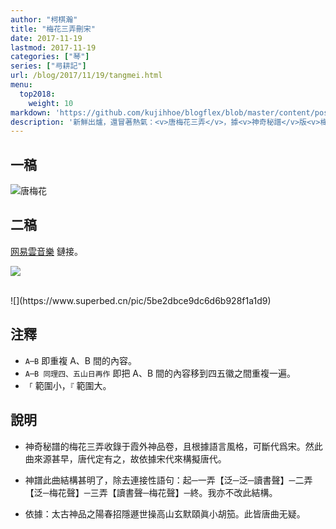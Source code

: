 ```yaml
---
author: "柯棋瀚"
title: "梅花三弄刪宋"
date: 2017-11-19
lastmod: 2017-11-19
categories: ["琴"]
series: ["㢧耕記"]
url: /blog/2017/11/19/tangmei.html
menu:
  top2018:
    weight: 10
markdown: 'https://github.com/kujihhoe/blogflex/blob/master/content/post/2017-11-19-tangmei.md'
description: '新鮮出爐，還冒著熱氣：<v>唐梅花三弄</v>，據<v>神奇秘譜</v>版<v>梅花三弄</v>改編。'
---
```


## 一稿

![唐梅花](https://www.superbed.cn/pic/5be2dbb99dc6d6b928f1a1d7)

## 二稿

[网易雲音樂](https://music.163.com/#/song?id=549484767) 鏈接。

![](https://www.superbed.cn/pic/5be2dbc59dc6d6b928f1a1d8)

<br>
![](https://www.superbed.cn/pic/5be2dbce9dc6d6b928f1a1d9)


## 注釋

- `A─B` 即重複 A、B 間的內容。
- `A─B 同理四、五山日再作` 即把 A、B 間的內容移到四五徽之間重複一遍。
- `「` 範圍小，`『` 範圍大。

## 說明

- <v>神奇秘譜</v>的<v>梅花三弄</v>收錄于<v>霞外神品</v>卷，且根據語言風格，可斷代爲宋。然此曲來源甚早，唐代定有之，故依據宋代來構擬唐代。
- <v>神譜</v>此曲結構甚明了，除去連接性語句：起─一弄【泛─泛─讀書聲】─二弄【泛─梅花聲】─三弄【讀書聲─梅花聲】─終。我亦不改此結構。
- 依據：<v>太古神品</v>之<v>陽春</v><v>招隱</v><v>遯世操</v><v>高山</v><v>玄默</v><v>頤眞</v><v>小胡笳</v>。此皆唐曲无疑。

  ​
